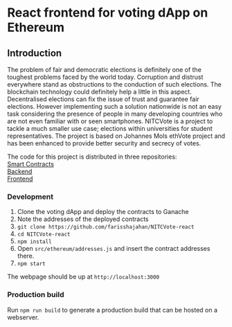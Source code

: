 # React frontend for voting dApp on Ethereum

## Introduction
The problem of fair and democratic elections is definitely one of the toughest problems faced by the world today. Corruption and distrust everywhere
stand as obstructions to the conduction of such elections. The blockchain technology could definitely help a little in this aspect. Decentralised elections can
fix the issue of trust and guarantee fair elections. However implementing such a solution nationwide is not an easy task considering the presence of people in many
developing countries who are not even familiar with or seen smartphones. NITCVote is a project to tackle a much smaller use case; elections within universities for student representatives. The project is based on Johannes Mols ethVote project and has been enhanced to provide better security and secrecy of votes.

The code for this project is distributed in three repositories:  
[Smart Contracts](https://github.com/farisshajahan/NITCVote)  
[Backend](https://github.com/appu313/NITCVote-backend)  
[Frontend](https://github.com/farisshajahan/NITCVote-react)

### Development

1. Clone the voting dApp and deploy the contracts to Ganache
2. Note the addresses of the deployed contracts
3. `git clone https://github.com/farisshajahan/NITCVote-react`
4. `cd NITCVote-react`
5. `npm install`
6. Open `src/ethereum/addresses.js` and insert the contract addresses there.
7. `npm start`

The webpage should be up at `http://localhost:3000`

### Production build

Run `npm run build` to generate a production build that can be hosted on a webserver.
